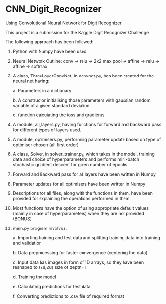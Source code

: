 # CNN_Digit_Recognizer

Using Convolutional Neural Network for Digit Recognizer

This project is a submission for the Kaggle Digit Recognizer Challenge

The following approach has been followed:
  1. Python with Numpy have been used
  2. Neural Network Outline: conv -> relu -> 2x2 max pool -> affine -> relu -> affine -> softmax
  3. A class, ThreeLayerConvNet, in convnet.py, has been created for the neural net having:
  
      a. Parameters in a dictionary
      
      b. A constructor initialising those parameters with gaussian random variable of a given standard deviation
      
      c. function calculating the loss and gradients
      
  4. A module, all_layers.py, having functions for forward and backward pass for different types of layers used.
  5. A module, optimisers.py, performing parameter update based on type of optimiser chosen (all first order)
  6. A class, Solver, in solver_trainer.py, which takes in the model, training data and choice of hyperparameters and performs mini-batch stochastic gradient descent for given number of epochs
  7. Forward and Backward pass for all layers have been written in Numpy
  8. Parameter updates for all optimisers have been written in Numpy
  9. Descriptions for all files, along with the functions in them, have been provided for explaining the operations performed in them
  10. Most functions have the option of using appropriate default values (mainly in case of hyperparameters) when they are not provided (BONUS)
  11. main.py program involves:
  
       a. Importing training and test data and splitting training data into training and validation
       
       b. Data preprocessing for faster convergence (centering the data)
       
       c. Input data has images in form of 1D arrays, so they have been reshaped to (28,28) size of depth=1
       
       d. Training the model
       
       e. Calculating predictions for test data
       
       f. Converting predictions to .csv file of required format
